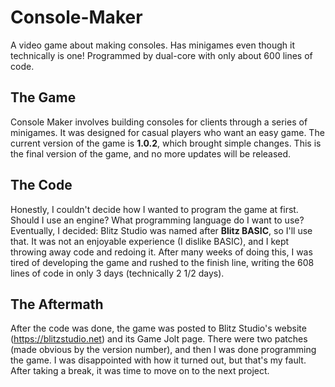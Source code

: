 # Console-Maker
A video game about making consoles. Has minigames even though it technically is one! Programmed by dual-core with only about 600 lines of code.

## The Game
Console Maker involves building consoles for clients through a series of minigames. It was designed for casual players who want an easy game. The current version of the game is **1.0.2**, which brought simple changes. This is the final version of the game, and no more updates will be released.

## The Code
Honestly, I couldn't decide how I wanted to program the game at first. Should I use an engine? What programming language do I want to use? Eventually, I decided: Blitz Studio was named after **Blitz BASIC**, so I'll use that. It was not an enjoyable experience (I dislike BASIC), and I kept throwing away code and redoing it. After many weeks of doing this, I was tired of developing the game and rushed to the finish line, writing the 608 lines of code in only 3 days (technically 2 1/2 days).

## The Aftermath
After the code was done, the game was posted to Blitz Studio's website (https://blitzstudio.net) and its Game Jolt page. There were two patches (made obvious by the version number), and then I was done programming the game. I was disappointed with how it turned out, but that's my fault. After taking a break, it was time to move on to the next project.

